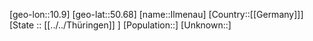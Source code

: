 ﻿---
location: [50.68,10.9]
mapzoom: [7,12] 
mapmarker: city 
type: City
tags:
- geo/City


SpocWebEntityId: 31100
isDeleted: false
confidential: public

---
[geo-lon::10.9]
[geo-lat::50.68]
[name::Ilmenau]
[Country::[[Germany]]]
[State :: [[../../Thüringen]] ]
[Population::]
[Unknown::]

